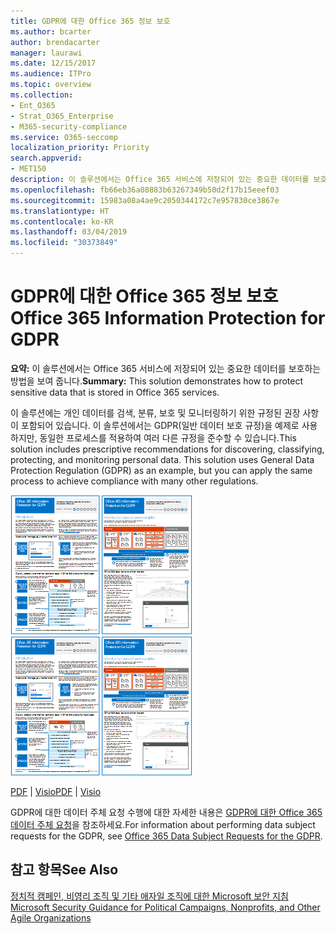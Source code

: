 ```yaml
---
title: GDPR에 대한 Office 365 정보 보호
ms.author: bcarter
author: brendacarter
manager: laurawi
ms.date: 12/15/2017
ms.audience: ITPro
ms.topic: overview
ms.collection:
- Ent_O365
- Strat_O365_Enterprise
- M365-security-compliance
ms.service: O365-seccomp
localization_priority: Priority
search.appverid:
- MET150
description: 이 솔루션에서는 Office 365 서비스에 저장되어 있는 중요한 데이터를 보호하는 방법을 보여 줍니다.
ms.openlocfilehash: fb66eb36a08883b63267349b50d2f17b15eeef03
ms.sourcegitcommit: 15983a08a4ae9c2050344172c7e957830ce3867e
ms.translationtype: HT
ms.contentlocale: ko-KR
ms.lasthandoff: 03/04/2019
ms.locfileid: "30373849"
---
```

# <a name="office-365-information-protection-for-gdpr"></a><span data-ttu-id="dd095-103">GDPR에 대한 Office 365 정보 보호</span><span class="sxs-lookup"><span data-stu-id="dd095-103">Office 365 Information Protection for GDPR</span></span>

 <span data-ttu-id="dd095-104">**요약:** 이 솔루션에서는 Office 365 서비스에 저장되어 있는 중요한 데이터를 보호하는 방법을 보여 줍니다.</span><span class="sxs-lookup"><span data-stu-id="dd095-104">**Summary:** This solution demonstrates how to protect sensitive data that is stored in Office 365 services.</span></span>
  
<span data-ttu-id="dd095-p101">이 솔루션에는 개인 데이터를 검색, 분류, 보호 및 모니터링하기 위한 규정된 권장 사항이 포함되어 있습니다. 이 솔루션에서는 GDPR(일반 데이터 보호 규정)을 예제로 사용하지만, 동일한 프로세스를 적용하여 여러 다른 규정을 준수할 수 있습니다.</span><span class="sxs-lookup"><span data-stu-id="dd095-p101">This solution includes prescriptive recommendations for discovering, classifying, protecting, and monitoring personal data. This solution uses General Data Protection Regulation (GDPR) as an example, but you can apply the same process to achieve compliance with many other regulations.</span></span>

<span data-ttu-id="dd095-107">[![GDPR에 대한 Office 365 정보 보호 포스터의 축소판 그림입니다.](media/InfoProtectGDPR-Poster/o365infoprotectforgdpr-thumb.png)](http://download.microsoft.com/download/E/C/D/ECD5A339-EF10-4420-B3A9-99098884D716/MSFT_Cloud_architecture_information%20protection%20for%20GDPR.pdf)</span><span class="sxs-lookup"><span data-stu-id="dd095-107">[![Thumb image of the Office 365 Information Protection for GDPR poster.](media/InfoProtectGDPR-Poster/o365infoprotectforgdpr-thumb.png)](http://download.microsoft.com/download/E/C/D/ECD5A339-EF10-4420-B3A9-99098884D716/MSFT_Cloud_architecture_information%20protection%20for%20GDPR.pdf)</span></span>

<span data-ttu-id="dd095-108">[PDF](http://download.microsoft.com/download/E/C/D/ECD5A339-EF10-4420-B3A9-99098884D716/MSFT_Cloud_architecture_information%20protection%20for%20GDPR.pdf)  |  [Visio](http://download.microsoft.com/download/E/C/D/ECD5A339-EF10-4420-B3A9-99098884D716/MSFT_Cloud_architecture_information%20protection%20for%20GDPR.vsdx)</span><span class="sxs-lookup"><span data-stu-id="dd095-108">[PDF](http://download.microsoft.com/download/E/C/D/ECD5A339-EF10-4420-B3A9-99098884D716/MSFT_Cloud_architecture_information%20protection%20for%20GDPR.pdf)  |  [Visio](http://download.microsoft.com/download/E/C/D/ECD5A339-EF10-4420-B3A9-99098884D716/MSFT_Cloud_architecture_information%20protection%20for%20GDPR.vsdx)</span></span>
  
<span data-ttu-id="dd095-109">GDPR에 대한 데이터 주체 요청 수행에 대한 자세한 내용은 [GDPR에 대한 Office 365 데이터 주체 요청](https://docs.microsoft.com/microsoft-365/compliance/gdpr-dsr-office365?toc=/microsoft-365/enterprise/toc.json)을 참조하세요.</span><span class="sxs-lookup"><span data-stu-id="dd095-109">For information about performing data subject requests for the GDPR, see [Office 365 Data Subject Requests for the GDPR](https://docs.microsoft.com/microsoft-365/compliance/gdpr-dsr-office365?toc=/microsoft-365/enterprise/toc.json).</span></span> 

## <a name="see-also"></a><span data-ttu-id="dd095-110">참고 항목</span><span class="sxs-lookup"><span data-stu-id="dd095-110">See Also</span></span>
  
[<span data-ttu-id="dd095-111">정치적 캠페인, 비영리 조직 및 기타 애자일 조직에 대한 Microsoft 보안 지침</span><span class="sxs-lookup"><span data-stu-id="dd095-111">Microsoft Security Guidance for Political Campaigns, Nonprofits, and Other Agile Organizations</span></span>](microsoft-security-guidance-for-political-campaigns-nonprofits-and-other-agile-o.md)